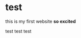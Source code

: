 # test
<html>
<head>
  <title> hello </title>

this is my first website <b> so excited</b>

<body> 
  test test test
</body>

</html>
